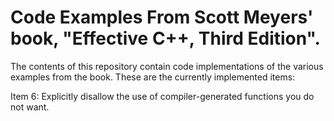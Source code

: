 # Code Examples From Scott Meyers' book, "Effective C++, Third Edition".

The contents of this repository contain code implementations of the various
examples from the book.  These are the currently implemented items:

Item 6:  Explicitly disallow the use of compiler-generated functions you
         do not want.
